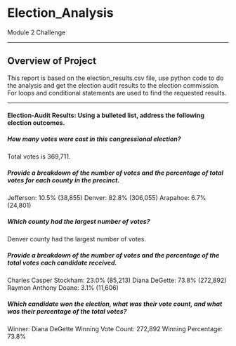 # Election_Analysis

Module 2 Challenge  

---

## Overview of Project
This report is based on the election_results.csv file, use python code to do the analysis and get the election audit results to the election commission. For loops and conditional statements are used to find the requested results.

---
#### Election-Audit Results: Using a bulleted list, address the following election outcomes. 

##### How many votes were cast in this congressional election?
Total votes is 369,711.
##### Provide a breakdown of the number of votes and the percentage of total votes for each county in the precinct.
Jefferson: 10.5% (38,855)
Denver: 82.8% (306,055)
Arapahoe: 6.7% (24,801)
##### Which county had the largest number of votes?
Denver county had the largest number of votes.
##### Provide a breakdown of the number of votes and the percentage of the total votes each candidate received.
Charles Casper Stockham: 23.0% (85,213)
Diana DeGette: 73.8% (272,892)
Raymon Anthony Doane: 3.1% (11,606)
##### Which candidate won the election, what was their vote count, and what was their percentage of the total votes?
Winner: Diana DeGette
Winning Vote Count: 272,892
Winning Percentage: 73.8%
